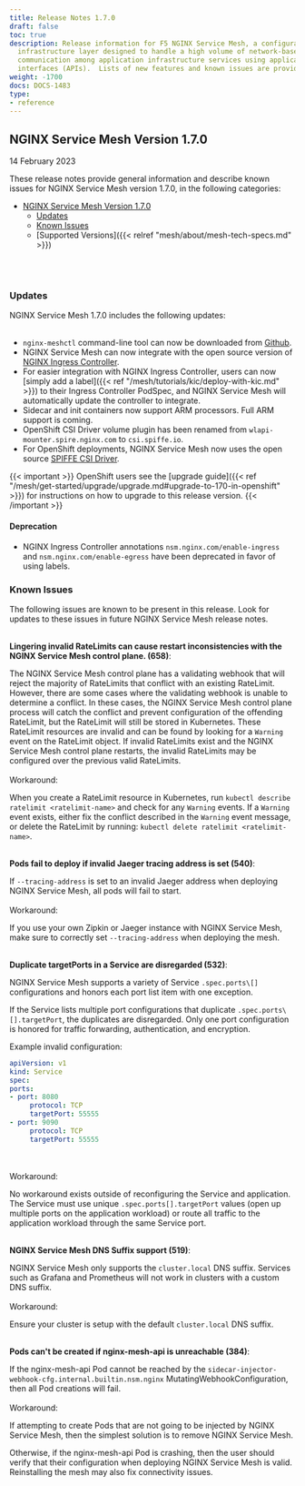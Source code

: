 ```yaml
---
title: Release Notes 1.7.0
draft: false
toc: true
description: Release information for F5 NGINX Service Mesh, a configurable, low‑latency
  infrastructure layer designed to handle a high volume of network‑based interprocess
  communication among application infrastructure services using application programming
  interfaces (APIs).  Lists of new features and known issues are provided.
weight: -1700
docs: DOCS-1483
type:
- reference
---
```


## NGINX Service Mesh Version 1.7.0

14 February 2023

<!-- vale off -->

These release notes provide general information and describe known issues for NGINX Service Mesh version 1.7.0, in the following categories:

- [NGINX Service Mesh Version 1.7.0](#nginx-service-mesh-version-170)
  - [Updates](#updates)
  - [Known Issues](#known-issues)
  - [Supported Versions]({{< relref "mesh/about/mesh-tech-specs.md" >}})

<br/>
<br/>
<span id="170-updates"></a>

### **Updates**

NGINX Service Mesh 1.7.0 includes the following updates:
<br/><br/>

- `nginx-meshctl` command-line tool can now be downloaded from [Github](https://github.com/nginxinc/nginx-service-mesh/releases/latest).
- NGINX Service Mesh can now integrate with the open source version of [NGINX Ingress Controller](https://github.com/nginxinc/kubernetes-ingress).
- For easier integration with NGINX Ingress Controller, users can now [simply add a label]({{< ref "/mesh/tutorials/kic/deploy-with-kic.md" >}}) to their Ingress Controller PodSpec, and NGINX Service Mesh will automatically update the controller to integrate.
- Sidecar and init containers now support ARM processors. Full ARM support is coming.
- OpenShift CSI Driver volume plugin has been renamed from `wlapi-mounter.spire.nginx.com` to `csi.spiffe.io`.
- For OpenShift deployments, NGINX Service Mesh now uses the open source [SPIFFE CSI Driver](https://github.com/spiffe/spiffe-csi).

{{< important >}}
OpenShift users see the [upgrade guide]({{< ref "/mesh/get-started/upgrade/upgrade.md#upgrade-to-170-in-openshift" >}}) for instructions on how to upgrade to this release version.
{{< /important >}}


#### **Deprecation**

- NGINX Ingress Controller annotations `nsm.nginx.com/enable-ingress` and `nsm.nginx.com/enable-egress` have been deprecated in favor of using labels.

<span id="170-issues"></a>

### **Known Issues**

The following issues are known to be present in this release. Look for updates to these issues in future NGINX Service Mesh release notes.
<br/>


<br/>**Lingering invalid RateLimits can cause restart inconsistencies with the NGINX Service Mesh control plane. (658)**:
  <br/>

The NGINX Service Mesh control plane has a validating webhook that will reject the majority of RateLimits that conflict with an existing RateLimit. However, there are some cases where the validating webhook is unable to determine a conflict. In these cases, the NGINX Service Mesh control plane process will catch the conflict and prevent configuration of the offending RateLimit, but the RateLimit will still be stored in Kubernetes. These RateLimit resources are invalid and can be found by looking for a `Warning` event on the RateLimit object. If invalid RateLimits exist and the NGINX Service Mesh control plane restarts, the invalid RateLimits may be configured over the previous valid RateLimits.
  <br/>
  <br/>
  Workaround:
  <br/>

When you create a RateLimit resource in Kubernetes, run `kubectl describe ratelimit <ratelimit-name>` and check for any `Warning` events. If a `Warning` event exists, either fix the conflict described in the `Warning` event message, or delete the RateLimit by running: `kubectl delete ratelimit <ratelimit-name>`.


<br/>**Pods fail to deploy if invalid Jaeger tracing address is set (540)**:
  <br/>

If `--tracing-address` is set to an invalid Jaeger address when deploying NGINX Service Mesh, all pods will fail to start.
  <br/>
  <br/>
  Workaround:
  <br/>

If you use your own Zipkin or Jaeger instance with NGINX Service Mesh, make sure to correctly set `--tracing-address` when deploying the mesh.


<br/>**Duplicate targetPorts in a Service are disregarded (532)**:
  <br/>

NGINX Service Mesh supports a variety of Service `.spec.ports\[]` configurations and honors each port list item with one exception.

If the Service lists multiple port configurations that duplicate `.spec.ports\[].targetPort`, the duplicates are disregarded. Only one port configuration is honored for traffic forwarding, authentication, and encryption.

Example invalid configuration:


```yaml
apiVersion: v1
kind: Service
spec:
ports:
- port: 8080
     protocol: TCP
     targetPort: 55555
- port: 9090
     protocol: TCP
     targetPort: 55555
```

  <br/>
  <br/>
  Workaround:
  <br/>

No workaround exists outside of reconfiguring the Service and application. The Service must use unique `.spec.ports[].targetPort` values (open up multiple ports on the application workload) or route all traffic to the application workload through the same Service port.


<br/>**NGINX Service Mesh DNS Suffix support (519)**:
  <br/>

NGINX Service Mesh only supports the `cluster.local` DNS suffix. Services such as Grafana and Prometheus will not work in clusters with a custom DNS suffix.
  <br/>
  <br/>
  Workaround:
  <br/>

Ensure your cluster is setup with the default `cluster.local` DNS suffix.


<br/>**Pods can't be created if nginx-mesh-api is unreachable (384)**:
  <br/>

If the nginx-mesh-api Pod cannot be reached by the `sidecar-injector-webhook-cfg.internal.builtin.nsm.nginx` MutatingWebhookConfiguration, then all Pod creations will fail.
  <br/>
  <br/>
  Workaround:
  <br/>

If attempting to create Pods that are not going to be injected by NGINX Service Mesh, then the simplest solution is to remove NGINX Service Mesh.

Otherwise, if the nginx-mesh-api Pod is crashing, then the user should verify that their configuration when deploying NGINX Service Mesh is valid. Reinstalling the mesh may also fix connectivity issues.


